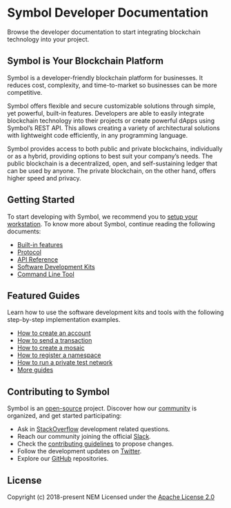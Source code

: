 # Symbol Developer Documentation

Browse the developer documentation to start integrating blockchain technology into your project.

## Symbol is Your Blockchain Platform

Symbol is a developer-friendly blockchain platform for businesses.
It reduces cost, complexity, and time-to-market so businesses can be more competitive.

Symbol offers flexible and secure customizable solutions through simple, yet powerful, built-in features.
Developers are able to easily integrate blockchain technology into their projects or create powerful dApps using Symbol’s REST API.
This allows creating a variety of architectural solutions with lightweight code efficiently, in any programming language.

Symbol provides access to both public and private blockchains, individually or as a hybrid, providing options to best suit your company’s needs.
The public blockchain is a decentralized, open, and self-sustaining ledger that can be used by anyone.
The private blockchain, on the other hand, offers higher speed and privacy.

## Getting Started

To start developing with Symbol, we recommend you to  [setup your workstation](https://nemtech.github.io/getting-started/setup-workstation.html).
To know more about Symbol, continue reading the following documents:

* [Built-in features](https://nemtech.github.io/concepts/account.html)
* [Protocol](https://nemtech.github.io/concepts/cryptography.html)
* [API Reference](https://nemtech.github.io/api.html)
* [Software Development Kits](https://nemtech.github.io/sdk.html)
* [Command Line Tool](https://nemtech.github.io/cli.html)

## Featured Guides

Learn how to use the software development kits and tools with the following step-by-step implementation examples.

* [How to create an account](https://nemtech.github.io/guides/account/creating-an-account.html)
* [How to send a transaction](https://nemtech.github.io/guides/transfer/sending-a-transfer-transaction.html)
* [How to create a mosaic](https://nemtech.github.io/guides/mosaic/creating-a-mosaic.html)
* [How to register a namespace](https://nemtech.github.io/guides/namespace/registering-a-namespace.html)
* [How to run a private test network](https://nemtech.github.io/guides/network/creating-a-private-test-net.html)
* [More guides](https://nemtech.github.io/guides/category.html)

## Contributing to Symbol

Symbol is an [open-source](https://github.com/nemtech) project. Discover how our [community](https://github.com/nemtech/community/) is organized, and get started participating:

*  Ask in [StackOverflow](https://stackoverflow.com/tags/nem/) development related questions.
*  Reach our community joining the official [Slack](https://join.slack.com/t/nem2/shared_invite/enQtMzY4MDc2NTg0ODgyLWZmZWRiMjViYTVhZjEzOTA0MzUyMTA1NTA5OWQ0MWUzNTA4NjM5OTJhOGViOTBhNjkxYWVhMWRiZDRkOTE0YmU).
*  Check the [contributing guidelines](https://nemtech.github.io/guidelines/suggesting-changes.html) to propose changes.
*  Follow the development updates on [Twitter](https://twitter.com/NEMofficial).
*  Explore our [GitHub](https://github.com/nemtech) repositories.

## License

Copyright (c) 2018-present NEM 
Licensed under the [Apache License 2.0](https://github.com/nemtech/nem2-docs/blob/master/LICENSE)
